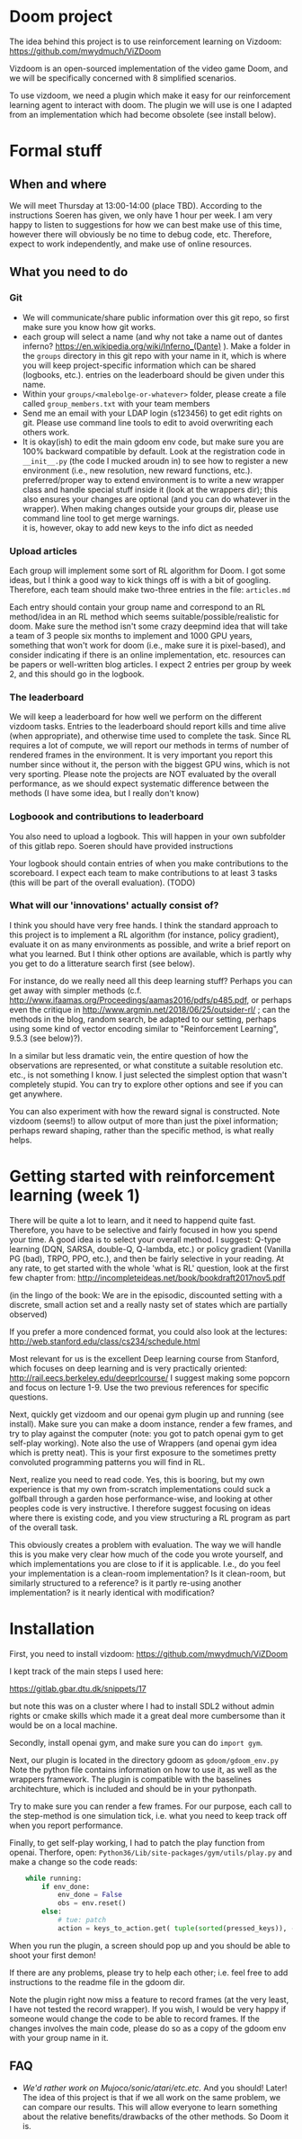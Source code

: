 # Doom project
The idea behind this project is to use reinforcement learning on Vizdoom: https://github.com/mwydmuch/ViZDoom 

Vizdoom is an open-sourced implementation of the video game Doom, and we will be specifically concerned with 8 simplified scenarios. 

To use vizdoom, we need a plugin which make it easy for our reinforcement learning agent to interact with doom. The plugin we will use is one I adapted from an implementation which had become obsolete (see install below).

# Formal stuff
## When and where
We will meet Thursday at 13:00-14:00 (place TBD). According to the instructions Soeren has given, we only have 1 hour per week. I am very happy to listen to suggestions for how we can best make use of this time, however there will obviously be no time to debug code, etc. Therefore, expect to work independently, and make use of online resources.

## What you need to do 

### Git
 - We will communicate/share public information over this git repo, so first make sure you know how git works.
 - each group will select a name (and why not take a name out of dantes inferno? https://en.wikipedia.org/wiki/Inferno_(Dante) ). Make a folder in the `groups` directory in this git repo with your name in it, which is where you will keep project-specific information which can be shared (logbooks, etc.). entries on the leaderboard should be given under this name.
 - Within your `groups/<malebolge-or-whatever>` folder, please create a file called `group_members.txt` with your team members
 - Send me an email with your LDAP login (s123456) to get edit rights on git. Please use command line tools to edit to avoid overwriting each others work.
 - It is okay(ish) to edit the main gdoom env code, but make sure you are 100% backward compatible by default. Look at the registration code in `__init__.py` (the code I mucked aroudn in) to see how to register a new environment (i.e., new resolution, new reward functions, etc.).  
 preferred/proper way to extend environment is to write a new wrapper class and handle special stuff inside it (look at the wrappers dir); this also ensures your changes are optional (and you can do whatever in the wrapper). When making changes outside your groups dir, please use command line tool to get merge warnings.  
 it is, however, okay to add new keys to the info dict as needed

### Upload articles
Each group will implement some sort of RL algorithm for Doom. I got some ideas, but I think a good way to kick things off is with a bit of googling. Therefore, each team should make two-three entries in the file: `articles.md`

Each entry should contain your group name and correspond to an RL method/idea in an RL method which seems suitable/possible/realistic for doom. Make sure the method isn't some crazy deepmind idea that will take a team of 3 people six months to implement and 1000 GPU years, something that won't work for doom (i.e., make sure it is pixel-based), and consider indicating if there is an online implementation, etc. resources can be papers or well-written blog articles. I expect 2 entries per group by week 2, and this should go in the logbook.

### The leaderboard
We will keep a leaderboard for how well we perform on the different vizdoom tasks. Entries to the leaderboard should report kills and time alive (when appropriate), and otherwise time used to complete the task. Since RL requires a lot of compute, we will report our methods in terms of number of rendered frames in the environment. It is very important you report this number since without it, the person with the biggest GPU wins, which is not very sporting. Please note the projects are NOT evaluated by the overall performance, as we should expect systematic difference between the methods (I have some idea, but I really don't know)

### Logboook and contributions to leaderboard
You also need to upload a logbook. This will happen in your own subfolder of this gitlab repo. Soeren should have provided instructions

Your logbook should contain entries of when you make contributions to the scoreboard. I expect each team to make contributions to at least 3 tasks (this will be part of the overall evaluation). (TODO)

### What will our 'innovations' actually consist of?
I think you should have very free hands. I think the standard approach to this project is to implement a RL algorithm (for instance, policy gradient), evaluate it on as many environments as possible, and write a brief report on what you learned. But I think other options are available, which is partly why you get to do a litterature search first (see below). 

For instance, do we really need all this deep learning stuff? Perhaps you can get away with simpler methods (c.f. http://www.ifaamas.org/Proceedings/aamas2016/pdfs/p485.pdf, or perhaps even the critique in http://www.argmin.net/2018/06/25/outsider-rl/ ; can the methods in the blog, random search, be adapted to our setting, perhaps using some kind of vector encoding similar to "Reinforcement Learning", 9.5.3 (see below)?). 

In a similar but less dramatic vein, the entire question of how the observations are represented, or what constitute a suitable resolution etc. etc., is not something I know. I just selected the simplest option that wasn't completely stupid. You can try to explore other options and see if you can get anywhere. 

You can also experiment with how the reward signal is constructed. Note vizdoom (seems!) to allow output of more than just the pixel information; perhaps reward shaping, rather than the specific method, is what really helps. 


# Getting started with reinforcement learning (week 1)
There will be quite a lot to learn, and it need to happend quite fast. Therefore, you have to be selective and fairly focused in how you spend your time. A good idea is to select your overall method. I suggest: Q-type learning (DQN, SARSA, double-Q, Q-lambda, etc.) or policy gradient (Vanilla PG (bad), TRPO, PPO, etc.), and then be fairly selective in your reading. 
At any rate, to get started with the whole 'what is RL' question, look at the first few chapter from:
 http://incompleteideas.net/book/bookdraft2017nov5.pdf

(in the lingo of the book: We are in the episodic, discounted setting with a discrete, small action set and a really nasty set of states which are partially observed)

If you prefer a more condenced format, you could also look at the lectures:
 http://web.stanford.edu/class/cs234/schedule.html

Most relevant for us is the excellent Deep learning course from Stanford, which focuses on deep learning and is very practically oriented:
http://rail.eecs.berkeley.edu/deeprlcourse/
I suggest making some popcorn and focus on lecture 1-9. Use the two previous references for specific questions.

Next, quickly get vizdoom and our openai gym plugin up and running (see install). Make sure you can make a doom instance, render a few frames, and try to play against the computer (note: you got to patch openai gym to get self-play working). Note also the use of Wrappers (and openai gym idea which is pretty neat). This is your first exposure to the sometimes pretty convoluted programming patterns you will find in RL.

Next, realize you need to read code. Yes, this is booring, but my own experience is that my own from-scratch implementations could suck a golfball through a garden hose performance-wise, and looking at other peoples code is very instructive. I therefore suggest focusing on ideas where there is existing code, and you view structuring a RL program as part of the overall task.

This obviously creates a problem with evaluation. The way we will handle this is you make very clear how much of the code you wrote yourself, and which implementations you are close to if it is applicable. I.e., do you feel your implementation is a clean-room implementation? Is it clean-room, but similarly structured to a reference? is it partly re-using another implementation? is it nearly identical with modification? 

# Installation
First, you need to install vizdoom:
https://github.com/mwydmuch/ViZDoom

I kept track of the main steps I used here:

https://gitlab.gbar.dtu.dk/snippets/17

but note this was on a cluster where I had to install SDL2 without admin rights or cmake skills which made it a great deal more cumbersome than it would be on a local machine. 

Secondly, install openai gym, and make sure you can do `import gym`. 

Next, our plugin is located in the directory gdoom as `gdoom/gdoom_env.py` Note the python file contains information on how to use it, as well as the wrappers framework. The plugin is compatible with the baselines architechture, which is included and should be in your pythonpath.

Try to make sure you can render a few frames. For our purpose, each call to the step-method is one simulation tick, i.e. what you need to keep track off when you report performance.

Finally, to get self-play working, I had to patch the play function from openai. Therfore, open: `Python36/Lib/site-packages/gym/utils/play.py` and make a change so the code reads:

```python
    while running:
        if env_done:
            env_done = False
            obs = env.reset()
        else:
            # tue: patch
            action = keys_to_action.get( tuple(sorted(pressed_keys)), -1)
```
When you run the plugin, a screen should pop up and you should be able to shoot your first demon!

If there are any problems, please try to help each other; i.e. feel free to add instructions to the readme file in the gdoom dir.

Note the plugin right now miss a feature to record frames (at the very least, I have not tested the record wrapper). If you wish, I would be very happy if someone would change the code to be able to record frames. If the changes involves the main code, please do so as a copy of the gdoom env with your group name in it.

## FAQ
 - *We'd rather work on Mujoco/sonic/atari/etc.etc.* 
  And you should! Later! The idea of this project is that if we all work on the same problem, we can compare our results. This will allow everyone to learn something about the relative benefits/drawbacks of the other methods. So Doom it is.
 